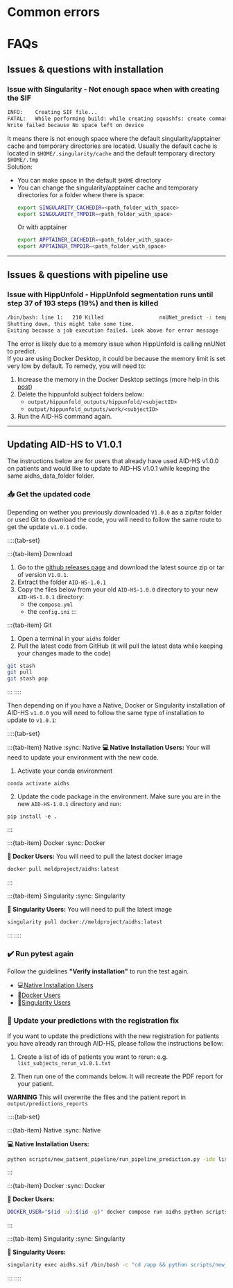 # Common errors

# FAQs

## **Issues & questions with installation**

### **Issue with Singularity - Not enough space when with creating the SIF**
```bash
INFO:    Creating SIF file... 
FATAL:   While performing build: while creating squashfs: create command failed: exit status 1:  
Write failed because No space left on device 
```
It means there is not enough space where the default singularity/apptainer cache and temporary directories are located. Usually the default cache is located in `$HOME/.singularity/cache` and the default temporary directory `$HOME/.tmp`\
Solution:
- You can make space in the default `$HOME` directory
- You can change the singularity/apptainer cache and temporary directories for a folder where there is space:
    ```bash
    export SINGULARITY_CACHEDIR=<path_folder_with_space> 
    export SINGULARITY_TMPDIR=<path_folder_with_space>
    ```
    Or with apptainer
    ```bash
    export APPTAINER_CACHEDIR=<path_folder_with_space> 
    export APPTAINER_TMPDIR=<path_folder_with_space>
    ```
---

## **Issues & questions with pipeline use**

### **Issue with HippUnfold - HippUnfold segmentation runs until step 37 of 193 steps (19%) and then is killed**

```bash
/bin/bash: line 1:   210 Killed                  nnUNet_predict -i tempimg -o templbl -t Task101_hcp1200_T1w -chk model_best --disable_tta &> logs/sub-0001/sub-0001_hemi-R_space-corobl_nnunet.txt
Shutting down, this might take some time.
Exiting because a job execution failed. Look above for error message

```

The error is likely due to a memory issue when HippUnfold is calling nnUNet to predict.\
If you are using Docker Desktop, it could be because the memory limit is set very low by default. 
To remedy, you will need to:
1) Increase the memory in the Docker Desktop settings (more help in this [post](https://forums.docker.com/t/how-to-increase-memory-size-that-is-available-for-a-docker-container/78483))
2) Delete the hippunfold subject folders below:
    - `output/hippunfold_outputs/hippunfold/<subjectID>`
    - `output/hippunfold_outputs/work/<subjectID>`
3) Run the AID-HS command again. 


---

## **Updating AID-HS to V1.0.1**

The instructions below are for users that already have used AID-HS v1.0.0 on patients and would like to update to AID-HS v1.0.1 while keeping the same aidhs_data_folder folder.


### 📥 **Get the updated code**

Depending on wether you previously downloaded `V1.0.0` as a zip/tar folder or used Git to download the code, you will need to follow the same route to get the update `v1.0.1` code.

::::{tab-set}

:::{tab-item} Download
1. Go to the [github releases page](https://github.com/MELDProject/AID-HS/releases) and download the latest source zip or tar of version `V1.0.1`.
2. Extract the folder `AID-HS-1.0.1`
3. Copy the files below from your old `AID-HS-1.0.0` directory to your new `AID-HS-1.0.1` directory:
    - the `compose.yml`
    - the `config.ini`
:::

:::{tab-item} Git
1) Open a terminal in your `aidhs` folder
2) Pull the latest code from GitHub (it will pull the latest data while keeping your changes made to the code)
```bash
git stash
git pull 
git stash pop
```
:::
::::

Then depending on if you have a Native, Docker or Singularity installation of AID-HS `v1.0.0` you will need to follow the same type of installation to update to `v1.0.1`: 

::::{tab-set}

:::{tab-item} Native
:sync: Native
**💻 Native Installation Users:** Your will need to update your environment with the new code. 

1. Activate your conda environment
```
conda activate aidhs
```
2. Update the code package in the environment. Make sure you are in the new `AID-HS-1.0.1` directory and run:
```
pip install -e . 
```

:::

:::{tab-item} Docker
:sync: Docker

**🐳 Docker Users:** You will need to pull the latest docker image
```bash
docker pull meldproject/aidhs:latest
```

:::

:::{tab-item} Singularity
:sync: Singularity

**🚀 Singularity Users:** You will need to pull the latest image
```bash
singularity pull docker://meldproject/aidhs:latest
```
:::
::::

### ✔️ **Run pytest again**
Follow the guidelines **"Verify installation"** to run the test again.
- 💻[Native Installation Users](https://aid-hs.readthedocs.io/en/latest/install_native.html#verify-installation)
- 🐳[Docker Users](https://aid-hs.readthedocs.io/en/latest/install_docker.html#verify-installation)
- 🚀[Singularity Users](https://aid-hs.readthedocs.io/en/latest/install_singularity.html#verify-installation)

### 🧠 **Update your predictions with the registration fix**
If you want to update the predictions with the new registration for patients you have already ran through AID-HS, please follow the instructions bellow:

1) Create a list of ids of patients you want to rerun: e.g. `list_subjects_rerun_v1.0.1.txt`

2) Then run one of the commands below. It will recreate the PDF report for your patient. 

**WARNING** This will overwrite the files and the patient report in `output/predictions_reports`

::::{tab-set}

:::{tab-item} Native
:sync: Native

**💻 Native Installation Users:** 
```bash
python scripts/new_patient_pipeline/run_pipeline_prediction.py -ids list_subjects_rerun_v1.0.1.txt
```
:::

:::{tab-item} Docker
:sync: Docker

**🐳 Docker Users:** 
```bash
DOCKER_USER="$(id -u):$(id -g)" docker compose run aidhs python scripts/new_patient_pipeline/run_pipeline_prediction.py -ids list_subjects_rerun_v1.0.1.txt
```
:::

:::{tab-item} Singularity
:sync: Singularity

**🚀 Singularity Users:**
```bash
singularity exec aidhs.sif /bin/bash -c "cd /app && python scripts/new_patient_pipeline/run_pipeline_prediction.py -ids list_subjects_rerun_v1.0.1.txt"
```
:::
::::
